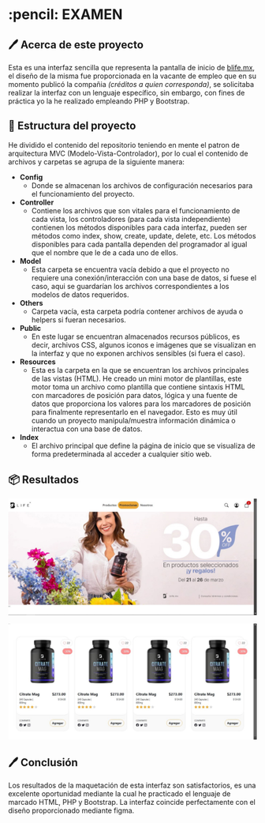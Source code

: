 <h1 align="left"> :pencil: EXAMEN </h1>

## :pen: Acerca de este proyecto

Esta es una interfaz sencilla que representa la pantalla de inicio de <a href="https://blife.mx/" target="_blank">blife.mx</a>, el diseño de la misma fue proporcionada en la vacante de empleo que en su momento publicó la compañia <i>(créditos a quien corresponda)</i>, se solicitaba realizar la interfaz con un lenguaje específico, sin embargo, con fines de práctica yo la he realizado empleando PHP y Bootstrap.

## :hammer: Estructura del proyecto

He dividido el contenido del repositorio teniendo en mente el patron de arquitectura MVC (Modelo-Vista-Controlador), por lo cual el contenido de archivos y carpetas se agrupa de la siguiente manera:

- **Config**
  - Donde se almacenan los archivos de configuración necesarios para el funcionamiento del proyecto.
- **Controller**
  - Contiene los archivos que son vitales para el funcionamiento de cada vista, los controladores (para cada vista independiente) contienen los métodos disponibles para cada interfaz, pueden ser métodos como index, show, create, update, delete, etc. Los métodos disponibles para cada pantalla dependen del programador al igual que el nombre que le de a cada uno de ellos.
- **Model**
  - Esta carpeta se encuentra vacía debido a que el proyecto no requiere una conexión/interacción con una base de datos, si fuese el caso, aqui se guardarían los archivos correspondientes a los modelos de datos requeridos.
- **Others**
  - Carpeta vacía, esta carpeta podría contener archivos de ayuda o helpers si fueran necesarios.
- **Public**
  - En este lugar se encuentran almacenados recursos públicos, es decir, archivos CSS, algunos iconos e imágenes que se visualizan en la interfaz y que no exponen archivos sensibles (si fuera el caso).
- **Resources**
  - Esta es la carpeta en la que se encuentran los archivos principales de las vistas (HTML). He creado un mini motor de plantillas, este motor toma un archivo como plantilla que contiene sintaxis HTML con marcadores de posición para datos, lógica y una fuente de datos que proporciona los valores para los marcadores de posición para finalmente representarlo en el navegador. Esto es muy útil cuando un proyecto manipula/muestra información dinámica o interactua con una base de datos.
- **Index**
  - El archivo principal que define la página de inicio que se visualiza de forma predeterminada al acceder a cualquier sitio web.

## :package: Resultados

<p align="center">
  <img src="https://raw.githubusercontent.com/samoel-andres/blife-frontend/main/public/evidence/blife_1.JPG" alt="Vista primera parte de la interfaz">
</p>

<p align="center">
  <img src="https://raw.githubusercontent.com/samoel-andres/blife-frontend/main/public/evidence/blife_2.JPG" alt="Vista segunda parte de la interfaz">
</p>

## :pen: Conclusión

Los resultados de la maquetación de esta interfaz son satisfactorios, es una excelente oportunidad mediante la cual he practicado el lenguaje de marcado HTML, PHP y Bootstrap. La interfaz coincide perfectamente con el diseño proporcionado mediante figma.
